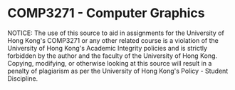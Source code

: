 # COMP3271 - Computer Graphics

NOTICE: The use of this source to aid in assignments for the University of Hong Kong's COMP3271 or any other related 
course is a violation of the University of Hong Kong's Academic Integrity policies and is strictly forbidden by the author and the 
faculty of the University of Hong Kong. Copying, modifying, or otherwise looking at this source will result in a penalty of plagiarism as 
per the University of Hong Kong's Policy - Student Discipline.
